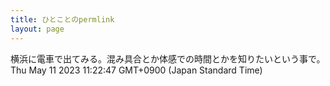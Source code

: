 ```yaml
---
title: ひとことのpermlink
layout: page
---
```

<div class="box" dt="1683771767944">
  横浜に電車で出てみる。混み具合とか体感での時間とかを知りたいという事で。
  <div class="content is-small">Thu May 11 2023 11:22:47 GMT+0900 (Japan Standard Time)</div>
</div>